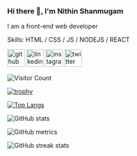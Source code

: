 ### Hi there 👋, I'm Nithin Shanmugam
I am a front-end web developer

Skills:  HTML / CSS / JS / NODEJS / REACT



[<img src='https://cdn.jsdelivr.net/npm/simple-icons@3.0.1/icons/github.svg' alt='github' height='40'>](https://github.com/NithinShanmugamV)  [<img src='https://cdn.jsdelivr.net/npm/simple-icons@3.0.1/icons/linkedin.svg' alt='linkedin' height='40'>](https://www.linkedin.com/in/nithin-shanmugam-v-3b671b189//)  [<img src='https://cdn.jsdelivr.net/npm/simple-icons@3.0.1/icons/instagram.svg' alt='instagram' height='40'>](https://www.instagram.com/nithin_shanmugam_v/)  [<img src='https://cdn.jsdelivr.net/npm/simple-icons@3.0.1/icons/twitter.svg' alt='twitter' height='40'>](https://twitter.com/NithinShanmuga4)  

![Visitor Count](https://profile-counter.glitch.me/NithinShanmugamV/count.svg)


[![trophy](https://github-profile-trophy.vercel.app/?username=NithinShanmugamV)](https://github.com/ryo-ma/github-profile-trophy)

[![Top Langs](https://github-readme-stats.vercel.app/api/top-langs/?username=NithinShanmugamV&layout=compact)](https://github.com/anuraghazra/github-readme-stats)

![GitHub stats](https://github-readme-stats.vercel.app/api?username=NithinShanmugamV&show_icons=true&count_private=true&theme=algolia)  

![GitHub metrics](https://metrics.lecoq.io/NithinShanmugamV)  

![GitHub streak stats](https://github-readme-streak-stats.herokuapp.com/?user=NithinShanmugamV)  

